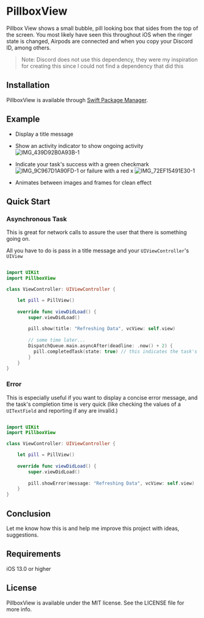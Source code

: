 # PillboxView

Pillbox View shows a small bubble, pill looking box that sides from the top of the screen. You most likely have seen this throughout iOS when the ringer state is changed, Airpods are connected and when you copy your Discord ID, among others. 

> Note: Discord does not use this dependency, they were my inspiration for creating this since I could not find a dependency that did this


## Installation

PillboxView is available through [Swift Package Manager](https://www.swift.org/package-manager).

## Example

- Display a title message
- Show an activity indicator to show ongoing activity ![IMG_439D92B0A93B-1](https://user-images.githubusercontent.com/70717139/147837941-3ebd4ed7-b547-4601-87f5-dec0c7d5f317.jpeg)

- Indicate your task's success with a green checkmark ![IMG_9C967D1A90FD-1](https://user-images.githubusercontent.com/70717139/147837835-c8090601-8134-42eb-acd3-463968d7a4d1.jpeg) 
 or failure with a red x ![IMG_72EF15491E30-1](https://user-images.githubusercontent.com/70717139/147837825-ce3c8894-f68c-4a08-94a8-38f3d5586fea.jpeg)
- Animates between images and frames for clean effect

## Quick Start

### Asynchronous Task

This is great for network calls to assure the user that there is something going on.

All you have to do is pass in a title message and your `UIViewController`'s `UIView`

```swift

import UIKit
import PillboxView

class ViewController: UIViewController {

    let pill = PillView()
    
    override func viewDidLoad() {
        super.viewDidLoad()
        
        pill.show(title: "Refreshing Data", vcView: self.view)
        
        // some time later...
        DispatchQueue.main.asyncAfter(deadline: .now() + 2) {
          pill.completedTask(state: true) // this indicates the task's success
        }
    }
}

```

### Error

This is especially useful if you want to display a concise error message, and the task's completion time is very quick (like checking the values of a `UITextField` and reporting if any are invalid.) 

```swift

import UIKit
import PillboxView

class ViewController: UIViewController {

    let pill = PillView()
    
    override func viewDidLoad() {
        super.viewDidLoad()
        
        pill.showError(message: "Refreshing Data", vcView: self.view)
    }
}

```

## Conclusion

Let me know how this is and help me improve this project with ideas, suggestions.


## Requirements

iOS 13.0 or higher

## License

PillboxView is available under the MIT license. See the LICENSE file for more info.
